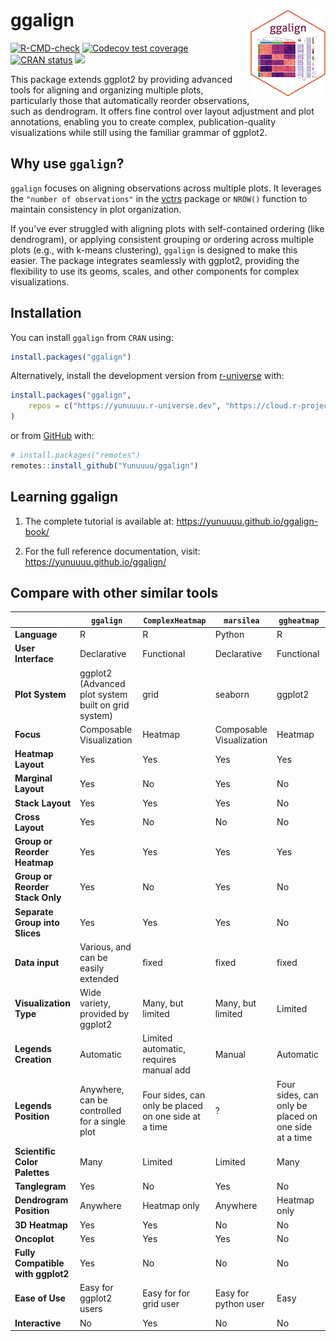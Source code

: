 
<!-- README.md is generated from README.Rmd. Please edit that file -->

# ggalign <a href="https://yunuuuu.github.io/ggalign/"><img src="man/figures/logo.png" align="right" height="139" alt="ggalign website" /></a>

<!-- badges: start -->

[![R-CMD-check](https://github.com/Yunuuuu/ggalign/actions/workflows/R-CMD-check.yaml/badge.svg)](https://github.com/Yunuuuu/ggalign/actions/workflows/R-CMD-check.yaml)
[![Codecov test
coverage](https://codecov.io/gh/Yunuuuu/ggalign/branch/main/graph/badge.svg)](https://app.codecov.io/gh/Yunuuuu/ggalign?branch=main)
[![CRAN
status](https://www.r-pkg.org/badges/version/ggalign)](https://CRAN.R-project.org/package=ggalign)
[![](https://cranlogs.r-pkg.org/badges/ggalign)](https://cran.r-project.org/package=ggalign)
<!-- badges: end -->

This package extends ggplot2 by providing advanced tools for aligning
and organizing multiple plots, particularly those that automatically
reorder observations, such as dendrogram. It offers fine control over
layout adjustment and plot annotations, enabling you to create complex,
publication-quality visualizations while still using the familiar
grammar of ggplot2.

## Why use `ggalign`?

`ggalign` focuses on aligning observations across multiple plots. It
leverages the `"number of observations"` in the
[vctrs](https://vctrs.r-lib.org/reference/vec_size.html) package or
`NROW()` function to maintain consistency in plot organization.

If you’ve ever struggled with aligning plots with self-contained
ordering (like dendrogram), or applying consistent grouping or ordering
across multiple plots (e.g., with k-means clustering), `ggalign` is
designed to make this easier. The package integrates seamlessly with
ggplot2, providing the flexibility to use its geoms, scales, and other
components for complex visualizations.

## Installation

You can install `ggalign` from `CRAN` using:

``` r
install.packages("ggalign")
```

Alternatively, install the development version from
[r-universe](https://yunuuuu.r-universe.dev/ggalign) with:

``` r
install.packages("ggalign",
    repos = c("https://yunuuuu.r-universe.dev", "https://cloud.r-project.org")
)
```

or from [GitHub](https://github.com/Yunuuuu/ggalign) with:

``` r
# install.packages("remotes")
remotes::install_github("Yunuuuu/ggalign")
```

## Learning ggalign

1.  The complete tutorial is available at:
    <https://yunuuuu.github.io/ggalign-book/>

2.  For the full reference documentation, visit:
    <https://yunuuuu.github.io/ggalign/>

## Compare with other similar tools

|                                   | `ggalign`                                           | `ComplexHeatmap`                                     | `marsilea`               | `ggheatmap`                                          |
|-----------------------------------|-----------------------------------------------------|------------------------------------------------------|--------------------------|------------------------------------------------------|
| **Language**                      | R                                                   | R                                                    | Python                   | R                                                    |
| **User Interface**                | Declarative                                         | Functional                                           | Declarative              | Functional                                           |
| **Plot System**                   | ggplot2 (Advanced plot system built on grid system) | grid                                                 | seaborn                  | ggplot2                                              |
| **Focus**                         | Composable Visualization                            | Heatmap                                              | Composable Visualization | Heatmap                                              |
| **Heatmap Layout**                | Yes                                                 | Yes                                                  | Yes                      | Yes                                                  |
| **Marginal Layout**               | Yes                                                 | No                                                   | Yes                      | No                                                   |
| **Stack Layout**                  | Yes                                                 | Yes                                                  | Yes                      | No                                                   |
| **Cross Layout**                  | Yes                                                 | No                                                   | No                       | No                                                   |
| **Group or Reorder Heatmap**      | Yes                                                 | Yes                                                  | Yes                      | Yes                                                  |
| **Group or Reorder Stack Only**   | Yes                                                 | No                                                   | Yes                      | No                                                   |
| **Separate Group into Slices**    | Yes                                                 | Yes                                                  | Yes                      | No                                                   |
| **Data input**                    | Various, and can be easily extended                 | fixed                                                | fixed                    | fixed                                                |
| **Visualization Type**            | Wide variety, provided by ggplot2                   | Many, but limited                                    | Many, but limited        | Limited                                              |
| **Legends Creation**              | Automatic                                           | Limited automatic, requires manual add               | Manual                   | Automatic                                            |
| **Legends Position**              | Anywhere, can be controlled for a single plot       | Four sides, can only be placed on one side at a time | ?                        | Four sides, can only be placed on one side at a time |
| **Scientific Color Palettes**     | Many                                                | Limited                                              | Limited                  | Many                                                 |
| **Tanglegram**                    | Yes                                                 | No                                                   | Yes                      | No                                                   |
| **Dendrogram Position**           | Anywhere                                            | Heatmap only                                         | Anywhere                 | Heatmap only                                         |
| **3D Heatmap**                    | Yes                                                 | Yes                                                  | No                       | No                                                   |
| **Oncoplot**                      | Yes                                                 | Yes                                                  | Yes                      | No                                                   |
| **Fully Compatible with ggplot2** | Yes                                                 | No                                                   | No                       | No                                                   |
| **Ease of Use**                   | Easy for ggplot2 users                              | Easy for for grid user                               | Easy for python user     | Easy                                                 |
| **Interactive**                   | No                                                  | Yes                                                  | No                       | No                                                   |
